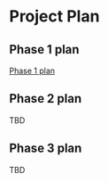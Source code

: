 # Project Plan

## Phase 1 plan

[Phase 1 plan](./Phase_1_plan.md)

## Phase 2 plan

TBD

## Phase 3 plan

TBD
